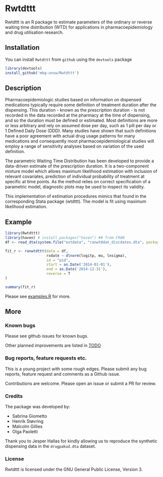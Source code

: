 # Rwtdttt

Rwtdttt is an R package to estimate parameters of the ordinary or reverse waiting time distribution (WTD) for applications in pharmacoepidemiology and drug utilisation research.

## Installation

You can install `Rwtdttt` from `github` using the `devtools` package

```r
library(devtools)
install_github('mbg-unsw/Rwtdttt')
```

## Description

Pharmacoepidemiologic studies based on information on dispensed medications typically require some definition of treatment duration after the dispensing. This duration - known as the prescription duration - is not recorded in the data recorded at the pharmacy at the time of dispensing, and so the duration must be defined or estimated. Most definitions are more or less arbitrary and rely on assumed dose per day, such as 1 pill per day or 1 Defined Daily Dose (DDD). Many studies have shown that such definitions have a poor agreement with actual drug usage patterns for many medications and consequently most pharmacoepidemiological studies will employ a range of sensitivity analyses based on variation of the used definition.

The parametric Waiting Time Distribution has been developed to provide a data-driven estimate of the prescription duration. It is a two-component mixture model which allows maximum likelihood estimation with inclusion of relevant covariates, prediction of individual probability of treatment at specific at time points. As the method relies on correct specification of a parametric model, diagnostic plots may be used to inspect its validity.

This implementation of estimation procedures mimics that found in the corresponding Stata package (wtdttt). The model is fit using maximum likelihood estimation.

## Example

```R
library(Rwtdttt)
library(haven) # install.packages("haven") ## from CRAN
df <- read_dta(system.file("extdata", "ranwtddat_discdates.dta", package="Rwtdttt"))

fit_r <- ranwtdttt(data = df,
                   rxdate ~ dlnorm(logitp, mu, lnsigma),
                   id = "pid",
                   start = as.Date('2014-01-01'),
                   end = as.Date('2014-12-31'),
                   reverse = T
)

summary(fit_r)
```
Please see [examples.R](sandpit/examples.R) for more.

## More

### Known bugs

Please see github issues for known bugs.

Other planned improvements are listed in [TODO](sandpit/TODO)

### Bug reports, feature requests etc.

This is a young project with some rough edges. Please submit any bug reports, feature request and comments as a Github issue.

Contributions are welcome. Please open an issue or submit a PR for review.

### Credits

The package was developed by:

* Sabrina Giometto
* Henrik Støvring
* Malcolm Gillies
* Olga Paoletti

Thank you to Jesper Hallas for kindly allowing us to reproduce the synthetic dispensing data in the `drugpakud.dta` dataset.

### License

Rwtdttt is licensed under the GNU General Public License, Version 3.

